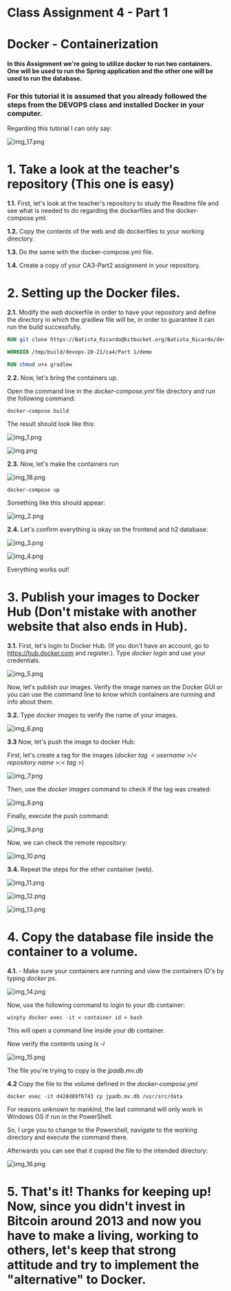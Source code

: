 # Class Assignment 4 - Part 1

# Docker - Containerization

#### In this Assignment we're going to utilize docker to run two containers. One will be used to run the Spring application and the other one will be used to run the database.

### For this tutorial it is assumed that you already followed the steps from the DEVOPS class and installed Docker in your computer.

Regarding this tutorial I can only say:

![img_17.png](img_17.png)

# 1. Take a look at the teacher's repository (This one is easy)

**1.1.** First, let's look at the teacher's repository to study the Readme file and see what is needed to do regarding the dockerfiles and the docker-compose.yml.

**1.2.** Copy the contents of the web and db dockerfiles to your working directory.

**1.3.** Do the same with the docker-compose.yml file.

**1.4.** Create a copy of your CA3-Part2 assignment in your repository.

# 2. Setting up the Docker files.

**2.1.** Modify the _web_ dockerfile in order to have your repository and define the directory in which the gradlew file will be, in order to guarantee it can run the build successfully.

```dockerfile
RUN git clone https://Batista_Ricardo@bitbucket.org/Batista_Ricardo/devops-20-21.git

WORKDIR /tmp/build/devops-20-21/ca4/Part 1/demo

RUN chmod u+x gradlew
```


**2.2.** Now, let's bring the containers up.

Open the command line in the _docker-compose.yml_ file directory and run the following command:

```
docker-compose build
```

The result should look like this:

![img_1.png](img_1.png)


![img.png](img.png)

**2.3.** Now, let's make the containers run

![img_18.png](img_18.png)



```
docker-compose up
```

Something like this should appear:

![img_2.png](img_2.png)

**2.4.** Let's confirm everything is okay on the frontend and h2 database:

![img_3.png](img_3.png)

![img_4.png](img_4.png)

Everything works out!

# 3. Publish your images to Docker Hub (Don't mistake with another website that also ends in Hub).

**3.1.** First, let's login to Docker Hub. (If you don't have an account, go to https://hub.docker.com and register.). Type _docker login_ and use your credentials.

![img_5.png](img_5.png)

Now, let's publish our images. Verify the image names on the Docker GUI or you can use the command line to know which containers are running and info about them.

**3.2.** Type _docker images_ to verify the name of your images.

![img_6.png](img_6.png)

**3.3** Now, let's push the image to docker Hub:

First, let's create a tag for the images (_docker tag <image> < username >/< repository name >:< tag >_)

![img_7.png](img_7.png)

Then, use the _docker images_ command to check if the tag was created:

![img_8.png](img_8.png)

Finally, execute the push command:

![img_9.png](img_9.png)

Now, we can check the remote repository:

![img_10.png](img_10.png)

**3.4.** Repeat the steps for the other container (web).

![img_11.png](img_11.png)

![img_12.png](img_12.png)

![img_13.png](img_13.png)

# 4. Copy the database file inside the container to a volume.

**4.1.** - Make sure your containers are running and view the containers ID's by typing _docker ps_.

![img_14.png](img_14.png)

Now, use the following command to login to your db container:

```
winpty docker exec -it < container id > bash
```

This will open a command line inside your db container.

Now verify the contents using _ls -l_

![img_15.png](img_15.png)

The file you're trying to copy is the _jpadb.mv.db_

**4.2** Copy the file to the volume defined in the _docker-compose.yml_

```
docker exec -it d428d89f6743 cp jpadb.mv.db /usr/src/data
```

For reasons unknown to mankind, the last command will only work in Windows OS if run in the PowerShell.

So, I urge you to change to the Powershell, navigate to the working directory and execute the command there.

Afterwards you can see that it copied the file to the intended directory:

![img_16.png](img_16.png)

# 5. That's it! Thanks for keeping up! Now, since you didn't invest in Bitcoin around 2013 and now you have to make a living, working to others, let's keep that strong attitude and try to implement the "alternative" to Docker.

